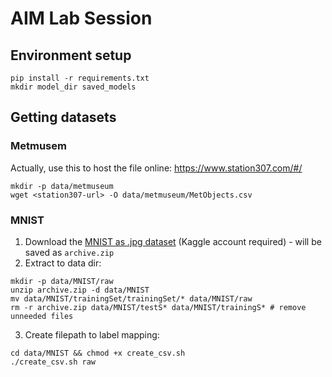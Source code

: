 # AIM Lab Session

## Environment setup
```console
pip install -r requirements.txt
mkdir model_dir saved_models
```

## Getting datasets
### Metmusem 
Actually, use this to host the file online: https://www.station307.com/#/
```console
mkdir -p data/metmuseum
wget <station307-url> -O data/metmuseum/MetObjects.csv
```
### MNIST
1. Download the [MNIST as \.jpg dataset](https://www.kaggle.com/datasets/scolianni/mnistasjpg) (Kaggle account required) - will be saved as `archive.zip`
2. Extract to data dir:
```console
mkdir -p data/MNIST/raw
unzip archive.zip -d data/MNIST
mv data/MNIST/trainingSet/trainingSet/* data/MNIST/raw
rm -r archive.zip data/MNIST/testS* data/MNIST/trainingS* # remove unneeded files
```
3. Create filepath to label mapping:
```console
cd data/MNIST && chmod +x create_csv.sh
./create_csv.sh raw
```

